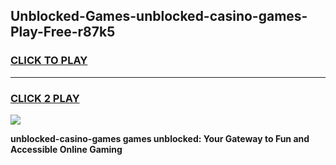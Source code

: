 
## Unblocked-Games-unblocked-casino-games-Play-Free-r87k5
<h3>
<a href="https://premium76.site?title=unblocked-casino-games&ref=10A">CLICK TO PLAY</a></h3>
<hr>

<h3>
<a href="https://premium76.site?title=unblocked-casino-games&ref=10A">CLICK 2 PLAY</a>
  
</h3>

<a href="https://premium76.site?title=unblocked-casino-games&ref=10A"><img src="https://clearcache.store/games.png"></a>


**unblocked-casino-games games unblocked: Your Gateway to Fun and Accessible Online Gaming**
